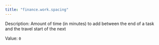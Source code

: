 ```yaml
---
title: "finance.work.spacing"
---
```


Description: Amount of time (in minutes) to add between the end of a task and the travel start of the next

Value: `0`